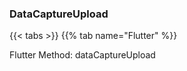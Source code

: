 ### DataCaptureUpload

\{\{< tabs >}}
\{\{% tab name="Flutter" %}\}

Flutter Method: dataCaptureUpload

